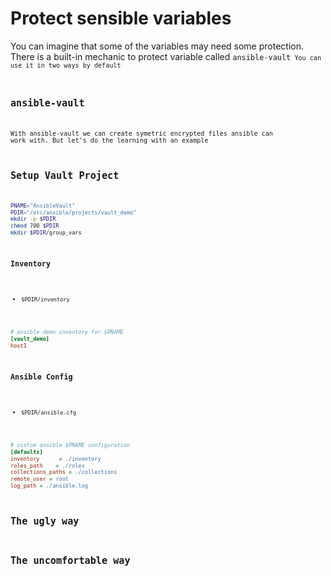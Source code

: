 # Protect sensible variables
You can imagine that some of the variables may need some protection.
There is a built-in mechanic to protect variable called <code>ansible-vault<code>
You can use it in two ways by default
## ansible-vault
With ansible-vault we can create symetric encrypted files ansible can work with.
But  let's do the learning with an example

## Setup Vault Project
```bash
PNAME="AnsibleVault"
PDIR="/etc/ansible/projects/vault_demo"
mkdir -p $PDIR
chmod 700 $PDIR
mkdir $PDIR/group_vars
```
### Inventory
* <code>$PDIR/inventory</code>
```ini
# ansible demo inventory for $PNAME
[vault_demo]
host1
```
### Ansible Config
* <code>$PDIR/ansible.cfg</code>
```ini
# custom ansible $PNAME configuration
[defaults]
inventory      = ./inventory
roles_path    = ./roles
collections_paths = ./collections
remote_user = root
log_path = ./ansible.log
```


## The ugly way



## The uncomfortable way
<!--stackedit_data:
eyJoaXN0b3J5IjpbMTMzMTc1MDE0OF19
-->